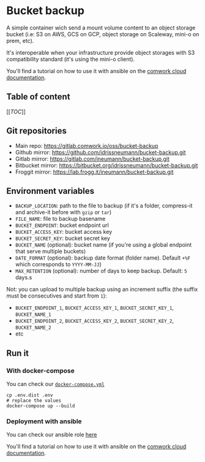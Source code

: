# Bucket backup

A simple container wich send a mount volume content to an object storage bucket (i.e: S3 on AWS, GCS on GCP, object storage on Scaleway, mini-o on prem, etc).

It's interoperable when your infrastructure provide object storages with S3 compatibility standard  (it's using the mini-o client).

You'll find a tutorial on how to use it with ansible on the [comwork cloud documentation](https://doc.cloud.comwork.io/docs/tutorials/dbaas#backup-on-buckets).

## Table of content

[[_TOC_]]

## Git repositories

* Main repo: https://gitlab.comwork.io/oss/bucket-backup
* Github mirror: https://github.com/idrissneumann/bucket-backup.git
* Gitlab mirror: https://gitlab.com/ineumann/bucket-backup.git
* Bitbucket mirror: https://bitbucket.org/idrissneumann/bucket-backup.git
* Froggit mirror: https://lab.frogg.it/ineumann/bucket-backup.git

## Environment variables

* `BACKUP_LOCATION`: path to the file to backup (if it's a folder, compress-it and archive-it before with `gzip` or `tar`)
* `FILE_NAME`: file to backup basename
* `BUCKET_ENDPOINT`: bucket endpoint url
* `BUCKET_ACCESS_KEY`: bucket access key
* `BUCKET_SECRET_KEY`: bucket secret key
* `BUCKET_NAME` (optional): bucket name (if you're using a global endpoint that serve multiple buckets)
* `DATE_FORMAT` (optional): backup date format (folder name). Default `+%F` which corresponds to `YYYY-MM-JJ`)
* `MAX_RETENTION` (optional): number of days to keep backup. Default: `5` days.s

Not: you can upload to multiple backup using an increment suffix (the suffix must be consecutives and start from `1`):
* `BUCKET_ENDPOINT_1`, `BUCKET_ACCESS_KEY_1`, `BUCKET_SECRET_KEY_1`, `BUCKET_NAME_1`
* `BUCKET_ENDPOINT_2`, `BUCKET_ACCESS_KEY_2`, `BUCKET_SECRET_KEY_2`, `BUCKET_NAME_2`
* etc

## Run it

### With docker-compose

You can check our [`docker-compose.yml`](./docker-compose.yml)

```shell
cp .env.dist .env
# replace the values
docker-compose up --build
```

### Deployment with ansible

You can check our ansible role [here](./ansible-bucket-backup)

You'll find a tutorial on how to use it with ansible on the [comwork cloud documentation](https://doc.cloud.comwork.io/docs/tutorials/dbaas#backup-on-buckets).
